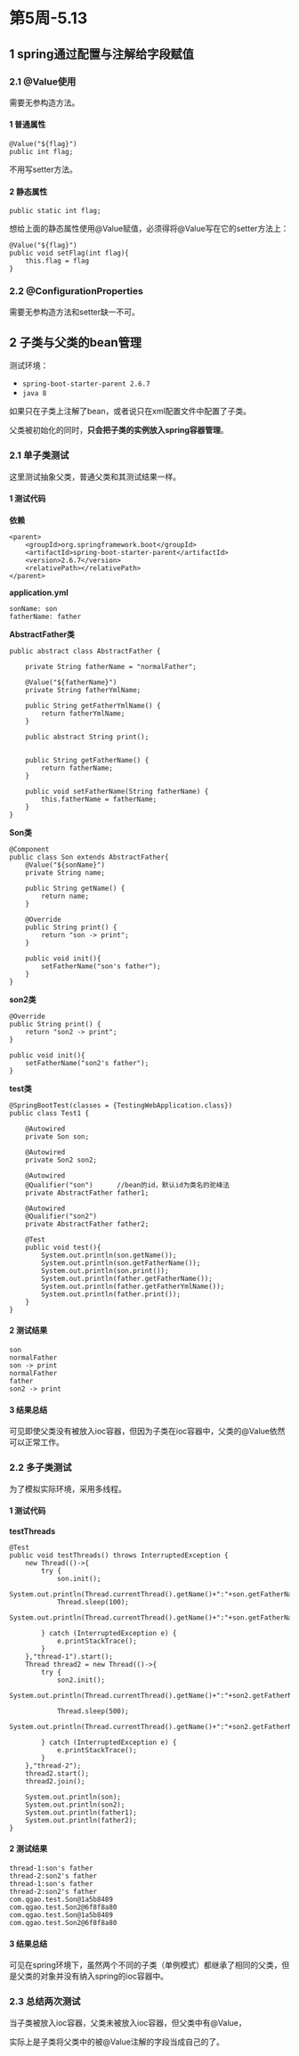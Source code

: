 # 第5周-5.13

## 1 spring通过配置与注解给字段赋值

### 2.1 @Value使用

需要无参构造方法。

#### 1 普通属性

```
@Value("${flag}")
public int flag;
```

不用写setter方法。

#### 2 静态属性

```
public static int flag;
```

想给上面的静态属性使用@Value赋值，必须得将@Value写在它的setter方法上：

```
@Value("${flag}")
public void setFlag(int flag){
    this.flag = flag
}
```

### 2.2 @ConfigurationProperties

需要无参构造方法和setter缺一不可。


## 2 子类与父类的bean管理

测试环境：

* `spring-boot-starter-parent 2.6.7`
* `java 8`

如果只在子类上注解了bean，或者说只在xml配置文件中配置了子类。

父类被初始化的同时，**只会把子类的实例放入spring容器管理**。

### 2.1 单子类测试

这里测试抽象父类，普通父类和其测试结果一样。

#### 1 测试代码

**依赖**

```
<parent>
    <groupId>org.springframework.boot</groupId>
    <artifactId>spring-boot-starter-parent</artifactId>
    <version>2.6.7</version>
    <relativePath></relativePath>
</parent>
```

**application.yml**

```
sonName: son
fatherName: father
```

**AbstractFather类**

```
public abstract class AbstractFather {

    private String fatherName = "normalFather";

    @Value("${fatherName}")
    private String fatherYmlName;

    public String getFatherYmlName() {
        return fatherYmlName;
    }

    public abstract String print();


    public String getFatherName() {
        return fatherName;
    }

    public void setFatherName(String fatherName) {
        this.fatherName = fatherName;
    }
}
```

**Son类**

```
@Component
public class Son extends AbstractFather{
    @Value("${sonName}")
    private String name;

    public String getName() {
        return name;
    }

    @Override
    public String print() {
        return "son -> print";
    }

    public void init(){
        setFatherName("son's father");
    }
}
```

**son2类**

```
@Override
public String print() {
    return "son2 -> print";
}

public void init(){
    setFatherName("son2's father");
}
```

**test类**

```
@SpringBootTest(classes = {TestingWebApplication.class})
public class Test1 {

    @Autowired
    private Son son;

    @Autowired
    private Son2 son2;

    @Autowired
    @Qualifier("son")      //bean的id，默认id为类名的驼峰法
    private AbstractFather father1;

    @Autowired
    @Qualifier("son2")
    private AbstractFather father2;

    @Test
    public void test(){
        System.out.println(son.getName());
        System.out.println(son.getFatherName());
        System.out.println(son.print());
        System.out.println(father.getFatherName());
        System.out.println(father.getFatherYmlName());
        System.out.println(father.print());
    }
}
```

#### 2 测试结果

```
son
normalFather
son -> print
normalFather
father
son2 -> print
```

#### 3 结果总结

可见即使父类没有被放入ioc容器，但因为子类在ioc容器中，父类的@Value依然可以正常工作。

### 2.2 多子类测试

为了模拟实际环境，采用多线程。

#### 1 测试代码

**testThreads**

```
@Test
public void testThreads() throws InterruptedException {
    new Thread(()->{
        try {
            son.init();
            System.out.println(Thread.currentThread().getName()+":"+son.getFatherName());
            Thread.sleep(100);
            System.out.println(Thread.currentThread().getName()+":"+son.getFatherName());

        } catch (InterruptedException e) {
            e.printStackTrace();
        }
    },"thread-1").start();
    Thread thread2 = new Thread(()->{
        try {
            son2.init();
            System.out.println(Thread.currentThread().getName()+":"+son2.getFatherName());

            Thread.sleep(500);
            System.out.println(Thread.currentThread().getName()+":"+son2.getFatherName());

        } catch (InterruptedException e) {
            e.printStackTrace();
        }
    },"thread-2");
    thread2.start();
    thread2.join();

    System.out.println(son);
    System.out.println(son2);
    System.out.println(father1);
    System.out.println(father2);
}
```

#### 2 测试结果

```
thread-1:son's father
thread-2:son2's father
thread-1:son's father
thread-2:son2's father
com.qgao.test.Son@1a5b8489
com.qgao.test.Son2@6f8f8a80
com.qgao.test.Son@1a5b8489
com.qgao.test.Son2@6f8f8a80
```

#### 3 结果总结

可见在spring环境下，虽然两个不同的子类（单例模式）都继承了相同的父类，但是父类的对象并没有纳入spring的ioc容器中。

### 2.3 总结两次测试

当子类被放入ioc容器，父类未被放入ioc容器，但父类中有@Value，

实际上是子类将父类中的被@Value注解的字段当成自己的了。